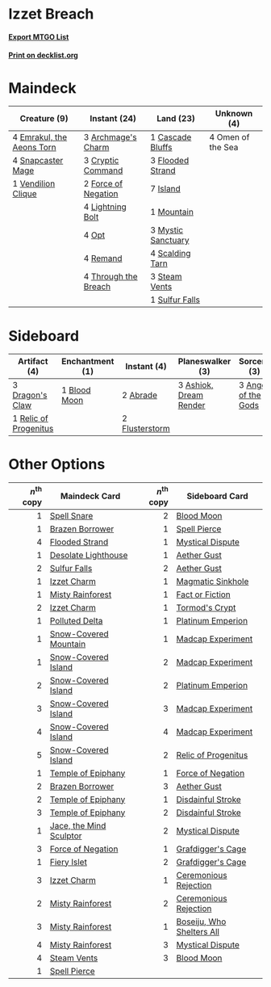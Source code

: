 # Izzet Breach

#### [Export MTGO List](../collection/Izzet%20Breach/Izzet%20Breach.txt)
#### [Print on decklist.org](http://decklist.org/?deckmain=3%09Archmage's%20Charm%0A1%09Cascade%20Bluffs%0A3%09Cryptic%20Command%0A4%09Emrakul,%20the%20Aeons%20Torn%0A3%09Flooded%20Strand%0A2%09Force%20of%20Negation%0A7%09Island%0A4%09Lightning%20Bolt%0A1%09Mountain%0A3%09Mystic%20Sanctuary%0A4%09Omen%20of%20the%20Sea%0A4%09Opt%0A4%09Remand%0A4%09Scalding%20Tarn%0A4%09Snapcaster%20Mage%0A3%09Steam%20Vents%0A1%09Sulfur%20Falls%0A4%09Through%20the%20Breach%0A1%09Vendilion%20Clique&deckside=2%09Abrade%0A3%09Anger%20of%20the%20Gods%0A3%09Ashiok,%20Dream%20Render%0A1%09Blood%20Moon%0A3%09Dragon's%20Claw%0A2%09Flusterstorm%0A1%09Relic%20of%20Progenitus)
# Maindeck

|                                            Creature (9)                                            |                                         Instant (24)                                         |                                          Land (23)                                          |   Unknown (4)   |
|----------------------------------------------------------------------------------------------------|----------------------------------------------------------------------------------------------|---------------------------------------------------------------------------------------------|-----------------|
|4 [Emrakul, the Aeons Torn](http://gatherer.wizards.com/Pages/Card/Details.aspx?multiverseid=397905)|3 [Archmage's Charm](http://gatherer.wizards.com/Pages/Card/Details.aspx?multiverseid=463989) |1 [Cascade Bluffs](http://gatherer.wizards.com/Pages/Card/Details.aspx?multiverseid=442226)  |4 Omen of the Sea|
|4 [Snapcaster Mage](http://gatherer.wizards.com/Pages/Card/Details.aspx?multiverseid=227676)        |3 [Cryptic Command](http://gatherer.wizards.com/Pages/Card/Details.aspx?multiverseid=438614)  |3 [Flooded Strand](http://gatherer.wizards.com/Pages/Card/Details.aspx?multiverseid=405098)  |                 |
|1 [Vendilion Clique](http://gatherer.wizards.com/Pages/Card/Details.aspx?multiverseid=442065)       |2 [Force of Negation](http://gatherer.wizards.com/Pages/Card/Details.aspx?multiverseid=464001)|7 [Island](http://gatherer.wizards.com/Pages/Card/Details.aspx?multiverseid=439857)          |                 |
|                                                                                                    |4 [Lightning Bolt](http://gatherer.wizards.com/Pages/Card/Details.aspx?multiverseid=806)      |1 [Mountain](http://gatherer.wizards.com/Pages/Card/Details.aspx?multiverseid=439859)        |                 |
|                                                                                                    |4 [Opt](http://gatherer.wizards.com/Pages/Card/Details.aspx?multiverseid=442948)              |3 [Mystic Sanctuary](http://gatherer.wizards.com/Pages/Card/Details.aspx?multiverseid=473209)|                 |
|                                                                                                    |4 [Remand](http://gatherer.wizards.com/Pages/Card/Details.aspx?multiverseid=380255)           |4 [Scalding Tarn](http://gatherer.wizards.com/Pages/Card/Details.aspx?multiverseid=405107)   |                 |
|                                                                                                    |4 [Through the Breach](http://gatherer.wizards.com/Pages/Card/Details.aspx?multiverseid=80250)|3 [Steam Vents](http://gatherer.wizards.com/Pages/Card/Details.aspx?multiverseid=405109)     |                 |
|                                                                                                    |                                                                                              |1 [Sulfur Falls](http://gatherer.wizards.com/Pages/Card/Details.aspx?multiverseid=443135)    |                 |


# Sideboard

|                                          Artifact (4)                                          |                                   Enchantment (1)                                    |                                       Instant (4)                                       |                                        Planeswalker (3)                                         |                                         Sorcery (3)                                          |
|------------------------------------------------------------------------------------------------|--------------------------------------------------------------------------------------|-----------------------------------------------------------------------------------------|-------------------------------------------------------------------------------------------------|----------------------------------------------------------------------------------------------|
|3 [Dragon's Claw](http://gatherer.wizards.com/Pages/Card/Details.aspx?multiverseid=129527)      |1 [Blood Moon](http://gatherer.wizards.com/Pages/Card/Details.aspx?multiverseid=45386)|2 [Abrade](http://gatherer.wizards.com/Pages/Card/Details.aspx?multiverseid=430772)      |3 [Ashiok, Dream Render](http://gatherer.wizards.com/Pages/Card/Details.aspx?multiverseid=461155)|3 [Anger of the Gods](http://gatherer.wizards.com/Pages/Card/Details.aspx?multiverseid=438682)|
|1 [Relic of Progenitus](http://gatherer.wizards.com/Pages/Card/Details.aspx?multiverseid=174824)|                                                                                      |2 [Flusterstorm](http://gatherer.wizards.com/Pages/Card/Details.aspx?multiverseid=228255)|                                                                                                 |                                                                                              |


# Other Options

|*n*<sup>th</sup> copy|                                          Maindeck Card                                           |*n*<sup>th</sup> copy|                                          Sideboard Card                                           |
|--------------------:|--------------------------------------------------------------------------------------------------|--------------------:|---------------------------------------------------------------------------------------------------|
|                    1|[Spell Snare](http://gatherer.wizards.com/Pages/Card/Details.aspx?multiverseid=446100)            |                    2|[Blood Moon](http://gatherer.wizards.com/Pages/Card/Details.aspx?multiverseid=45386)               |
|                    1|[Brazen Borrower](http://gatherer.wizards.com/Pages/Card/Details.aspx?multiverseid=473001)        |                    1|[Spell Pierce](http://gatherer.wizards.com/Pages/Card/Details.aspx?multiverseid=425876)            |
|                    4|[Flooded Strand](http://gatherer.wizards.com/Pages/Card/Details.aspx?multiverseid=405098)         |                    1|[Mystical Dispute](http://gatherer.wizards.com/Pages/Card/Details.aspx?multiverseid=473020)        |
|                    1|[Desolate Lighthouse](http://gatherer.wizards.com/Pages/Card/Details.aspx?multiverseid=240147)    |                    1|[Aether Gust](http://gatherer.wizards.com/Pages/Card/Details.aspx?multiverseid=466796)             |
|                    2|[Sulfur Falls](http://gatherer.wizards.com/Pages/Card/Details.aspx?multiverseid=443135)           |                    2|[Aether Gust](http://gatherer.wizards.com/Pages/Card/Details.aspx?multiverseid=466796)             |
|                    1|[Izzet Charm](http://gatherer.wizards.com/Pages/Card/Details.aspx?multiverseid=338413)            |                    1|[Magmatic Sinkhole](http://gatherer.wizards.com/Pages/Card/Details.aspx?multiverseid=464084)       |
|                    1|[Misty Rainforest](http://gatherer.wizards.com/Pages/Card/Details.aspx?multiverseid=405102)       |                    1|[Fact or Fiction](http://gatherer.wizards.com/Pages/Card/Details.aspx?multiverseid=405223)         |
|                    2|[Izzet Charm](http://gatherer.wizards.com/Pages/Card/Details.aspx?multiverseid=338413)            |                    1|[Tormod's Crypt](http://gatherer.wizards.com/Pages/Card/Details.aspx?multiverseid=389723)          |
|                    1|[Polluted Delta](http://gatherer.wizards.com/Pages/Card/Details.aspx?multiverseid=405104)         |                    1|[Platinum Emperion](http://gatherer.wizards.com/Pages/Card/Details.aspx?multiverseid=457134)       |
|                    1|[Snow-Covered Mountain](http://gatherer.wizards.com/Pages/Card/Details.aspx?multiverseid=121233)  |                    1|[Madcap Experiment](http://gatherer.wizards.com/Pages/Card/Details.aspx?multiverseid=417695)       |
|                    1|[Snow-Covered Island](http://gatherer.wizards.com/Pages/Card/Details.aspx?multiverseid=121130)    |                    2|[Madcap Experiment](http://gatherer.wizards.com/Pages/Card/Details.aspx?multiverseid=417695)       |
|                    2|[Snow-Covered Island](http://gatherer.wizards.com/Pages/Card/Details.aspx?multiverseid=121130)    |                    2|[Platinum Emperion](http://gatherer.wizards.com/Pages/Card/Details.aspx?multiverseid=457134)       |
|                    3|[Snow-Covered Island](http://gatherer.wizards.com/Pages/Card/Details.aspx?multiverseid=121130)    |                    3|[Madcap Experiment](http://gatherer.wizards.com/Pages/Card/Details.aspx?multiverseid=417695)       |
|                    4|[Snow-Covered Island](http://gatherer.wizards.com/Pages/Card/Details.aspx?multiverseid=121130)    |                    4|[Madcap Experiment](http://gatherer.wizards.com/Pages/Card/Details.aspx?multiverseid=417695)       |
|                    5|[Snow-Covered Island](http://gatherer.wizards.com/Pages/Card/Details.aspx?multiverseid=121130)    |                    2|[Relic of Progenitus](http://gatherer.wizards.com/Pages/Card/Details.aspx?multiverseid=174824)     |
|                    1|[Temple of Epiphany](http://gatherer.wizards.com/Pages/Card/Details.aspx?multiverseid=442808)     |                    1|[Force of Negation](http://gatherer.wizards.com/Pages/Card/Details.aspx?multiverseid=464001)       |
|                    2|[Brazen Borrower](http://gatherer.wizards.com/Pages/Card/Details.aspx?multiverseid=473001)        |                    3|[Aether Gust](http://gatherer.wizards.com/Pages/Card/Details.aspx?multiverseid=466796)             |
|                    2|[Temple of Epiphany](http://gatherer.wizards.com/Pages/Card/Details.aspx?multiverseid=442808)     |                    1|[Disdainful Stroke](http://gatherer.wizards.com/Pages/Card/Details.aspx?multiverseid=420705)       |
|                    3|[Temple of Epiphany](http://gatherer.wizards.com/Pages/Card/Details.aspx?multiverseid=442808)     |                    2|[Disdainful Stroke](http://gatherer.wizards.com/Pages/Card/Details.aspx?multiverseid=420705)       |
|                    1|[Jace, the Mind Sculptor](http://gatherer.wizards.com/Pages/Card/Details.aspx?multiverseid=442051)|                    2|[Mystical Dispute](http://gatherer.wizards.com/Pages/Card/Details.aspx?multiverseid=473020)        |
|                    3|[Force of Negation](http://gatherer.wizards.com/Pages/Card/Details.aspx?multiverseid=464001)      |                    1|[Grafdigger's Cage](http://gatherer.wizards.com/Pages/Card/Details.aspx?multiverseid=278452)       |
|                    1|[Fiery Islet](http://gatherer.wizards.com/Pages/Card/Details.aspx?multiverseid=464187)            |                    2|[Grafdigger's Cage](http://gatherer.wizards.com/Pages/Card/Details.aspx?multiverseid=278452)       |
|                    3|[Izzet Charm](http://gatherer.wizards.com/Pages/Card/Details.aspx?multiverseid=338413)            |                    1|[Ceremonious Rejection](http://gatherer.wizards.com/Pages/Card/Details.aspx?multiverseid=417613)   |
|                    2|[Misty Rainforest](http://gatherer.wizards.com/Pages/Card/Details.aspx?multiverseid=405102)       |                    2|[Ceremonious Rejection](http://gatherer.wizards.com/Pages/Card/Details.aspx?multiverseid=417613)   |
|                    3|[Misty Rainforest](http://gatherer.wizards.com/Pages/Card/Details.aspx?multiverseid=405102)       |                    1|[Boseiju, Who Shelters All](http://gatherer.wizards.com/Pages/Card/Details.aspx?multiverseid=75305)|
|                    4|[Misty Rainforest](http://gatherer.wizards.com/Pages/Card/Details.aspx?multiverseid=405102)       |                    3|[Mystical Dispute](http://gatherer.wizards.com/Pages/Card/Details.aspx?multiverseid=473020)        |
|                    4|[Steam Vents](http://gatherer.wizards.com/Pages/Card/Details.aspx?multiverseid=405109)            |                    3|[Blood Moon](http://gatherer.wizards.com/Pages/Card/Details.aspx?multiverseid=45386)               |
|                    1|[Spell Pierce](http://gatherer.wizards.com/Pages/Card/Details.aspx?multiverseid=425876)           |                     |                                                                                                   |

